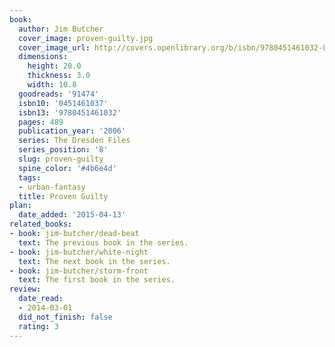 ```yaml
---
book:
  author: Jim Butcher
  cover_image: proven-guilty.jpg
  cover_image_url: http://covers.openlibrary.org/b/isbn/9780451461032-L.jpg
  dimensions:
    height: 20.0
    thickness: 3.0
    width: 10.8
  goodreads: '91474'
  isbn10: '0451461037'
  isbn13: '9780451461032'
  pages: 489
  publication_year: '2006'
  series: The Dresden Files
  series_position: '8'
  slug: proven-guilty
  spine_color: '#4b6e4d'
  tags:
  - urban-fantasy
  title: Proven Guilty
plan:
  date_added: '2015-04-13'
related_books:
- book: jim-butcher/dead-beat
  text: The previous book in the series.
- book: jim-butcher/white-night
  text: The next book in the series.
- book: jim-butcher/storm-front
  text: The first book in the series.
review:
  date_read:
  - 2014-03-01
  did_not_finish: false
  rating: 3
---
```


